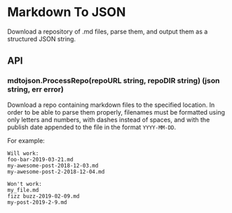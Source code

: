 # Markdown To JSON
Download a repository of .md files, parse them, and output them as a
structured JSON string.

## API

### mdtojson.ProcessRepo(repoURL string, repoDIR string) (json string, err error)
Download a repo containing markdown files to the specified location. In order
to be able to parse them properly, filenames must be formatted using only
letters and numbers, with dashes instead of spaces, and with the publish date
appended to the file in the format `YYYY-MM-DD`.


For example:
```
Will work:
foo-bar-2019-03-21.md
my-awesome-post-2018-12-03.md
my-awesome-post-2-2018-12-04.md

Won't work:
my_file.md
fizz buzz-2019-02-09.md
my-post-2019-2-9.md
```